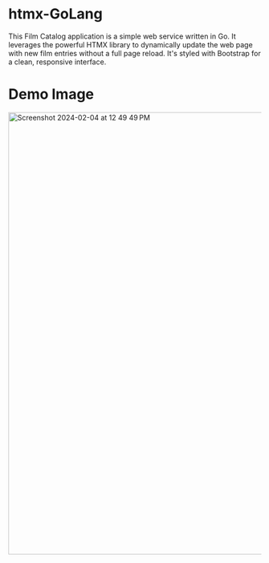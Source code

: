 # htmx-GoLang

This Film Catalog application is a simple web service written in Go. It leverages the powerful HTMX library to dynamically update the web page with new film entries without a full page reload. It's styled with Bootstrap for a clean, responsive interface.

# Demo Image

<img width="881" alt="Screenshot 2024-02-04 at 12 49 49 PM" src="https://github.com/Khushdeep899/htmx-GoLang/assets/34795705/39b911ee-cc42-4cc9-81c0-44ccd966a6ad">

